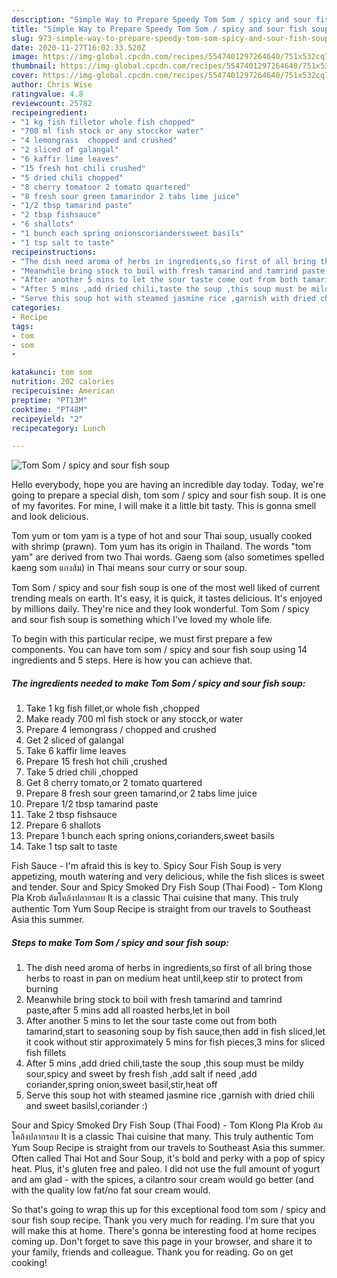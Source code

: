 ```yaml
---
description: "Simple Way to Prepare Speedy Tom Som / spicy and sour fish soup"
title: "Simple Way to Prepare Speedy Tom Som / spicy and sour fish soup"
slug: 973-simple-way-to-prepare-speedy-tom-som-spicy-and-sour-fish-soup
date: 2020-11-27T16:02:33.520Z
image: https://img-global.cpcdn.com/recipes/5547401297264640/751x532cq70/tom-som-spicy-and-sour-fish-soup-recipe-main-photo.jpg
thumbnail: https://img-global.cpcdn.com/recipes/5547401297264640/751x532cq70/tom-som-spicy-and-sour-fish-soup-recipe-main-photo.jpg
cover: https://img-global.cpcdn.com/recipes/5547401297264640/751x532cq70/tom-som-spicy-and-sour-fish-soup-recipe-main-photo.jpg
author: Chris Wise
ratingvalue: 4.8
reviewcount: 25782
recipeingredient:
- "1 kg fish filletor whole fish chopped"
- "700 ml fish stock or any stocckor water"
- "4 lemongrass  chopped and crushed"
- "2 sliced of galangal"
- "6 kaffir lime leaves"
- "15 fresh hot chili crushed"
- "5 dried chili chopped"
- "8 cherry tomatoor 2 tomato quartered"
- "8 fresh sour green tamarindor 2 tabs lime juice"
- "1/2 tbsp tamarind paste"
- "2 tbsp fishsauce"
- "6 shallots"
- "1 bunch each spring onionscorianderssweet basils"
- "1 tsp salt to taste"
recipeinstructions:
- "The dish need aroma of herbs in ingredients,so first of all bring those herbs to roast  in pan on medium heat until,keep stir to protect from burning"
- "Meanwhile bring stock to boil with fresh tamarind and tamrind paste,after 5 mins add all roasted herbs,let in boil"
- "After another 5 mins to let the sour taste come out from both tamarind,start to seasoning soup by fish sauce,then add in fish sliced,let it cook without stir approximately 5 mins for fish pieces,3 mins for sliced fish fillets"
- "After 5 mins ,add dried chili,taste the soup ,this soup must be mildy sour,spicy and sweet by fresh fish ,add salt if need ,add coriander,spring onion,sweet basil,stir,heat off"
- "Serve this soup hot with steamed jasmine rice ,garnish with dried chili and sweet basilsl,coriander :)"
categories:
- Recipe
tags:
- tom
- som
- 

katakunci: tom som  
nutrition: 202 calories
recipecuisine: American
preptime: "PT13M"
cooktime: "PT48M"
recipeyield: "2"
recipecategory: Lunch

---
```



![Tom Som / spicy and sour fish soup](https://img-global.cpcdn.com/recipes/5547401297264640/751x532cq70/tom-som-spicy-and-sour-fish-soup-recipe-main-photo.jpg)

Hello everybody, hope you are having an incredible day today. Today, we're going to prepare a special dish, tom som / spicy and sour fish soup. It is one of my favorites. For mine, I will make it a little bit tasty. This is gonna smell and look delicious.

Tom yum or tom yam is a type of hot and sour Thai soup, usually cooked with shrimp (prawn). Tom yum has its origin in Thailand. The words &#34;tom yam&#34; are derived from two Thai words. Gaeng som (also sometimes spelled kaeng som แกงส้ม) in Thai means sour curry or sour soup.

Tom Som / spicy and sour fish soup is one of the most well liked of current trending meals on earth. It's easy, it is quick, it tastes delicious. It's enjoyed by millions daily. They're nice and they look wonderful. Tom Som / spicy and sour fish soup is something which I've loved my whole life.


To begin with this particular recipe, we must first prepare a few components. You can have tom som / spicy and sour fish soup using 14 ingredients and 5 steps. Here is how you can achieve that.

<!--inarticleads1-->

##### The ingredients needed to make Tom Som / spicy and sour fish soup:

1. Take 1 kg fish fillet,or whole fish ,chopped
1. Make ready 700 ml fish stock or any stocck,or water
1. Prepare 4 lemongrass / chopped and crushed
1. Get 2 sliced of galangal
1. Take 6 kaffir lime leaves
1. Prepare 15 fresh hot chili ,crushed
1. Take 5 dried chili ,chopped
1. Get 8 cherry tomato,or 2 tomato quartered
1. Prepare 8 fresh sour green tamarind,or 2 tabs lime juice
1. Prepare 1/2 tbsp tamarind paste
1. Take 2 tbsp fishsauce
1. Prepare 6 shallots
1. Prepare 1 bunch each spring onions,corianders,sweet basils
1. Take 1 tsp salt to taste


Fish Sauce - I&#39;m afraid this is key to. Spicy Sour Fish Soup is very appetizing, mouth watering and very delicious, while the fish slices is sweet and tender. Sour and Spicy Smoked Dry Fish Soup (Thai Food) - Tom Klong Pla Krob ต้มโคล้งปลากรอบ It is a classic Thai cuisine that many. This truly authentic Tom Yum Soup Recipe is straight from our travels to Southeast Asia this summer. 

<!--inarticleads2-->

##### Steps to make Tom Som / spicy and sour fish soup:

1. The dish need aroma of herbs in ingredients,so first of all bring those herbs to roast  in pan on medium heat until,keep stir to protect from burning
1. Meanwhile bring stock to boil with fresh tamarind and tamrind paste,after 5 mins add all roasted herbs,let in boil
1. After another 5 mins to let the sour taste come out from both tamarind,start to seasoning soup by fish sauce,then add in fish sliced,let it cook without stir approximately 5 mins for fish pieces,3 mins for sliced fish fillets
1. After 5 mins ,add dried chili,taste the soup ,this soup must be mildy sour,spicy and sweet by fresh fish ,add salt if need ,add coriander,spring onion,sweet basil,stir,heat off
1. Serve this soup hot with steamed jasmine rice ,garnish with dried chili and sweet basilsl,coriander :)


Sour and Spicy Smoked Dry Fish Soup (Thai Food) - Tom Klong Pla Krob ต้มโคล้งปลากรอบ It is a classic Thai cuisine that many. This truly authentic Tom Yum Soup Recipe is straight from our travels to Southeast Asia this summer. Often called Thai Hot and Sour Soup, it&#39;s bold and perky with a pop of spicy heat. Plus, it&#39;s gluten free and paleo. I did not use the full amount of yogurt and am glad - with the spices, a cilantro sour cream would go better (and with the quality low fat/no fat sour cream would. 

So that's going to wrap this up for this exceptional food tom som / spicy and sour fish soup recipe. Thank you very much for reading. I'm sure that you will make this at home. There's gonna be interesting food at home recipes coming up. Don't forget to save this page in your browser, and share it to your family, friends and colleague. Thank you for reading. Go on get cooking!
